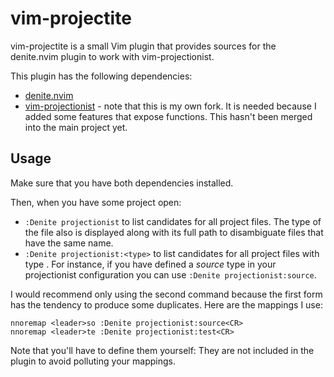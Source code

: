 # vim-projectite
vim-projectite is a small Vim plugin that provides sources for the denite.nvim plugin to work with vim-projectionist.

This plugin has the following dependencies:
* [denite.nvim](https://github.com/Shougo/denite.nvim)
* [vim-projectionist](https://github.com/PawkyPenguin/vim-projectionist) - note that this is my own fork. It is needed because I added some features that expose functions. This hasn't been merged into the main project yet.

## Usage
Make sure that you have both dependencies installed.

Then, when you have some project open:

* `:Denite projectionist` to list candidates for all project files. The type of the file also is displayed along with its full path to disambiguate files that have the same name.
* `:Denite projectionist:<type>` to list candidates for all project files with type *<type>*. For instance, if you have defined a *source* type in your projectionist configuration you can use `:Denite projectionist:source`.

I would recommend only using the second command because the first form has the tendency to produce some duplicates. Here are the mappings I use:

```vim
nnoremap <leader>so :Denite projectionist:source<CR>
nnoremap <leader>te :Denite projectionist:test<CR>
```

Note that you'll have to define them yourself: They are not included in the plugin to avoid polluting your mappings.
